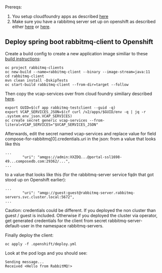 Prereqs:
1. You setup cloudfoundry apps as described [here](../README.md)
2. Make sure you have a rabbitmq server set up on openshift as described either [here](../rabbitmq-rabbitmq-server-noncluster/README.md) or [here](../rabbitmq-server-cluster-via-customized-kubernetes-operator/README.md).

## Deploy spring boot rabbitmq-client to Openshift

Create a build config to create a new application image similiar to these [build instructions](https://github.com/deweya/cf-to-ocp-spring-boot/blob/main/common/building-application-image.md):
```
oc project rabbitmq-clients
oc new-build --name=rabbitmq-client --binary --image-stream=java:11
cd rabbitmq-client
mvn clean install -DskipTests
oc start-build rabbitmq-client --from-dir=target --follow
```

Then copy the vcap-services over from cloud foundry similiary described [here](https://github.com/deweya/cf-to-ocp-spring-boot/tree/main/application-properties).
```
export GUID=$(cf app rabbitmq-testclient --guid -q)
export VCAP_SERVICES_JSON=$(cf curl /v2/apps/$GUID/env -q | jq -r .system_env_json.VCAP_SERVICES)
oc create secret generic vcap-services --from-literal=VCAP_SERVICES="$VCAP_SERVICES_JSON"
```

Afterwards, edit the secret named vcap-services and replace value for field compose-for-rabbitmq[0].credentials.uri in the json:
from a value that looks like this
```
...
        "uri": "amqps://admin:XXZDQ...@portal-ssl1698-49...composedb.com:29362/...",
...
```
to a value that looks like this (for the rabbitmq-server service fqdn that got stood up on Openshift earlier):
```
...
        "uri": "amqp://guest:guest@rabbitmq-server.rabbitmq-servers.svc.cluster.local:5672",
...
```
Caution: credentials could be different. If you deployed the non cluster than guest / guest is 
included. Otherwise if you deployed the cluster via operator, get generated credentials for the client from secret rabbitmq-server-default-user in the namespace rabbitmq-servers.


Finally deploy the client:
```
oc apply -f .openshift/deploy.yml
```

Look at the pod logs and you should see:
```
Sending message...
Received <Hello from RabbitMQ!>

```